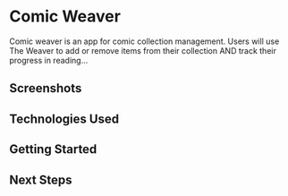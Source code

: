 # Comic Weaver

Comic weaver is an app for comic collection management. Users will use The Weaver to add or remove items from their collection AND track their progress in reading...
## Screenshots


## Technologies Used


## Getting Started


## Next Steps